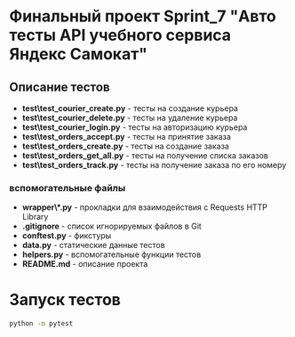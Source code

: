 # Финальный проект Sprint_7 "Авто тесты API учебного сервиса Яндекс Самокат"

## Описание тестов
- **test\test_courier_create.py** - тесты на создание курьера
- **test\test_courier_delete.py** - тесты на удаление курьера
- **test\test_courier_login.py** - тесты на авторизацию курьера
- **test\test_orders_accept.py** - тесты на принятие заказа
- **test\test_orders_create.py**  - тесты на создание заказа
- **test\test_orders_get_all.py** - тесты на получение списка заказов
- **test\test_orders_track.py** - тесты на получение заказа по его номеру

### вспомогательные файлы
- **wrapper\\*.py** - прокладки для взаимодействия с Requests HTTP Library
- **.gitignore** - список игнорируемых файлов в Git
- **conftest.py** - фикстуры
- **data.py** - статические данные тестов
- **helpers.py** - вспомогательные функции тестов
- **README.md** - описание проекта

# Запуск тестов
```sh
python -m pytest  
```